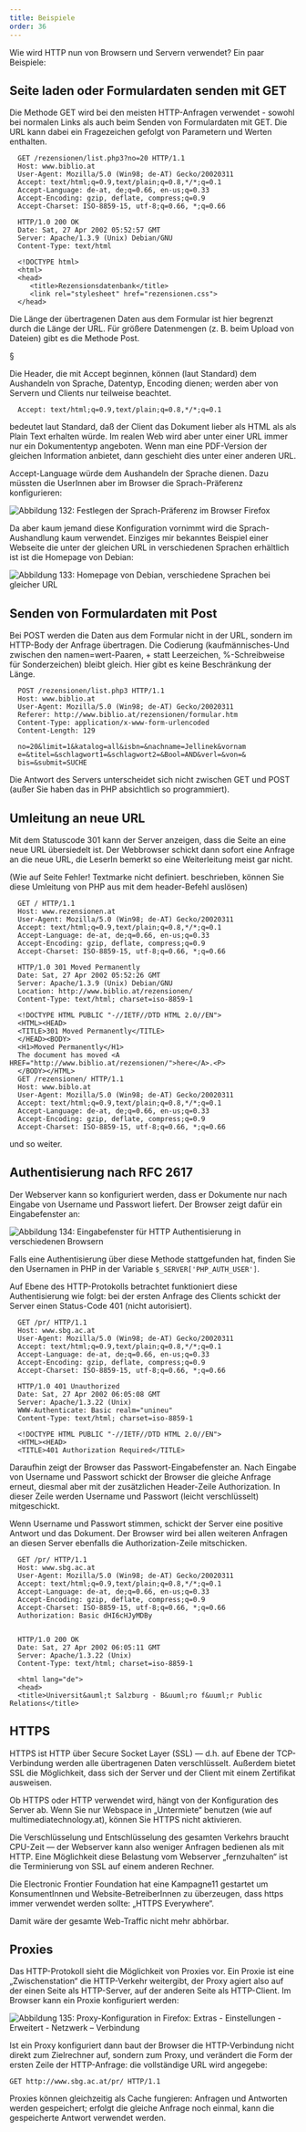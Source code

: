 ```yaml
---
title: Beispiele
order: 36
---
```


Wie wird HTTP nun von Browsern und Servern verwendet?
Ein paar Beispiele:

Seite laden oder Formulardaten senden mit GET
----------------------------------------------
Die Methode GET wird bei den meisten HTTP-Anfragen verwendet - sowohl bei normalen Links als auch beim Senden von Formulardaten mit GET. Die URL kann dabei ein Fragezeichen gefolgt von Parametern und Werten enthalten. 

      GET /rezensionen/list.php3?no=20 HTTP/1.1
      Host: www.biblio.at
      User-Agent: Mozilla/5.0 (Win98; de-AT) Gecko/20020311
      Accept: text/html;q=0.9,text/plain;q=0.8,*/*;q=0.1
      Accept-Language: de-at, de;q=0.66, en-us;q=0.33
      Accept-Encoding: gzip, deflate, compress;q=0.9
      Accept-Charset: ISO-8859-15, utf-8;q=0.66, *;q=0.66

      HTTP/1.0 200 OK
      Date: Sat, 27 Apr 2002 05:52:57 GMT
      Server: Apache/1.3.9 (Unix) Debian/GNU
      Content-Type: text/html

      <!DOCTYPE html>
      <html>
      <head>
         <title>Rezensionsdatenbank</title>
         <link rel="stylesheet" href="rezensionen.css">
      </head>

Die Länge der übertragenen Daten aus dem Formular ist hier begrenzt durch die Länge der URL. Für größere Datenmengen (z. B. beim Upload von Dateien) gibt es die Methode Post. 

§

Die Header, die mit Accept beginnen, können (laut Standard) dem Aushandeln von Sprache, Datentyp, Encoding dienen; werden aber von Servern und Clients nur teilweise beachtet.


      Accept: text/html;q=0.9,text/plain;q=0.8,*/*;q=0.1 

bedeutet laut Standard, daß der Client das Dokument lieber als HTML als als Plain Text erhalten würde. Im realen Web wird aber unter einer URL immer nur ein Dokumententyp angeboten. Wenn man eine PDF-Version der gleichen Information anbietet, dann geschieht dies unter einer anderen URL.

Accept-Language würde dem Aushandeln der Sprache dienen. Dazu müssten die UserInnen aber im Browser die Sprach-Präferenz konfigurieren:

 
![Abbildung 132: Festlegen der Sprach-Präferenz im Browser Firefox](/images/image335.png)

Da aber kaum jemand diese Konfiguration vornimmt wird die Sprach-Aushandlung kaum verwendet. Einziges mir bekanntes Beispiel einer Webseite die unter der gleichen URL in verschiedenen Sprachen erhältlich ist ist die Homepage von Debian:

 
![Abbildung 133: Homepage von Debian, verschiedene Sprachen bei gleicher URL](/images/image336.png)

Senden von Formulardaten mit Post
----------------------------------
Bei POST werden die Daten aus dem Formular nicht in der URL, sondern im HTTP-Body der Anfrage übertragen. Die Codierung (kaufmännisches-Und zwischen den namen=wert-Paaren, + statt Leerzeichen, %-Schreibweise für Sonderzeichen) bleibt gleich. Hier gibt es keine Beschränkung der Länge.

      POST /rezensionen/list.php3 HTTP/1.1
      Host: www.biblio.at
      User-Agent: Mozilla/5.0 (Win98; de-AT) Gecko/20020311
      Referer: http://www.biblio.at/rezensionen/formular.htm
      Content-Type: application/x-www-form-urlencoded
      Content-Length: 129

      no=20&limit=1&katalog=all&isbn=&nachname=Jellinek&vornam
      e=&titel=&schlagwort1=&schlagwort2=&Bool=AND&verl=&von=&
      bis=&submit=SUCHE

Die Antwort des Servers unterscheidet sich nicht zwischen GET und POST (außer Sie haben das in PHP absichtlich so programmiert).

Umleitung an neue URL
----------------------
Mit dem Statuscode 301 kann der Server anzeigen, dass die Seite an eine neue URL übersiedelt ist. Der Webbrowser schickt dann sofort eine Anfrage an die neue URL, die LeserIn bemerkt so eine Weiterleitung meist gar nicht. 

(Wie auf Seite Fehler! Textmarke nicht definiert. beschrieben, können Sie diese Umleitung von PHP aus mit dem header-Befehl auslösen)

      GET / HTTP/1.1
      Host: www.rezensionen.at
      User-Agent: Mozilla/5.0 (Win98; de-AT) Gecko/20020311
      Accept: text/html;q=0.9,text/plain;q=0.8,*/*;q=0.1
      Accept-Language: de-at, de;q=0.66, en-us;q=0.33
      Accept-Encoding: gzip, deflate, compress;q=0.9
      Accept-Charset: ISO-8859-15, utf-8;q=0.66, *;q=0.66

      HTTP/1.0 301 Moved Permanently
      Date: Sat, 27 Apr 2002 05:52:26 GMT
      Server: Apache/1.3.9 (Unix) Debian/GNU
      Location: http://www.biblio.at/rezensionen/
      Content-Type: text/html; charset=iso-8859-1

      <!DOCTYPE HTML PUBLIC "-//IETF//DTD HTML 2.0//EN">
      <HTML><HEAD>
      <TITLE>301 Moved Permanently</TITLE>
      </HEAD><BODY>
      <H1>Moved Permanently</H1>
      The document has moved <A HREF="http://www.biblio.at/rezensionen/">here</A>.<P>
      </BODY></HTML>
      GET /rezensionen/ HTTP/1.1
      Host: www.biblo.at
      User-Agent: Mozilla/5.0 (Win98; de-AT) Gecko/20020311
      Accept: text/html;q=0.9,text/plain;q=0.8,*/*;q=0.1
      Accept-Language: de-at, de;q=0.66, en-us;q=0.33
      Accept-Encoding: gzip, deflate, compress;q=0.9
      Accept-Charset: ISO-8859-15, utf-8;q=0.66, *;q=0.66


und so weiter.

Authentisierung nach RFC 2617
------------------------------
Der Webserver kann so konfiguriert werden, dass er Dokumente nur nach Eingabe von Username und Passwort liefert. Der Browser zeigt dafür ein Eingabefenster an:

     
![Abbildung 134: Eingabefenster für HTTP Authentisierung in verschiedenen Browsern](/images/image337.png)

Falls eine Authentisierung über diese Methode stattgefunden hat, finden Sie den Usernamen in PHP in der Variable `$_SERVER['PHP_AUTH_USER']`.

Auf Ebene des HTTP-Protokolls betrachtet funktioniert diese Authentisierung wie folgt: bei der ersten Anfrage des Clients schickt der Server einen Status-Code 401 (nicht autorisiert). 

      GET /pr/ HTTP/1.1
      Host: www.sbg.ac.at
      User-Agent: Mozilla/5.0 (Win98; de-AT) Gecko/20020311
      Accept: text/html;q=0.9,text/plain;q=0.8,*/*;q=0.1
      Accept-Language: de-at, de;q=0.66, en-us;q=0.33
      Accept-Encoding: gzip, deflate, compress;q=0.9
      Accept-Charset: ISO-8859-15, utf-8;q=0.66, *;q=0.66

      HTTP/1.0 401 Unauthorized
      Date: Sat, 27 Apr 2002 06:05:08 GMT
      Server: Apache/1.3.22 (Unix)
      WWW-Authenticate: Basic realm="unineu"
      Content-Type: text/html; charset=iso-8859-1

      <!DOCTYPE HTML PUBLIC "-//IETF//DTD HTML 2.0//EN">
      <HTML><HEAD>
      <TITLE>401 Authorization Required</TITLE>

Daraufhin zeigt der Browser das Passwort-Eingabefenster an. Nach Eingabe von Username und Passwort schickt der Browser die gleiche Anfrage erneut, diesmal aber mit der zusätzlichen Header-Zeile Authorization. In dieser Zeile werden Username und Passwort (leicht verschlüsselt) mitgeschickt. 

Wenn Username und Passwort stimmen, schickt der Server eine positive Antwort und das Dokument. 
Der Browser wird bei allen weiteren Anfragen an diesen Server ebenfalls die Authorization-Zeile mitschicken. 

      GET /pr/ HTTP/1.1
      Host: www.sbg.ac.at
      User-Agent: Mozilla/5.0 (Win98; de-AT) Gecko/20020311
      Accept: text/html;q=0.9,text/plain;q=0.8,*/*;q=0.1
      Accept-Language: de-at, de;q=0.66, en-us;q=0.33
      Accept-Encoding: gzip, deflate, compress;q=0.9
      Accept-Charset: ISO-8859-15, utf-8;q=0.66, *;q=0.66
      Authorization: Basic dHI6cHJyMDBy


      HTTP/1.0 200 OK
      Date: Sat, 27 Apr 2002 06:05:11 GMT
      Server: Apache/1.3.22 (Unix)
      Content-Type: text/html; charset=iso-8859-1

      <html lang="de">
      <head>
      <title>Universit&auml;t Salzburg - B&uuml;ro f&uuml;r Public Relations</title>

HTTPS
------
HTTPS ist HTTP über Secure Socket Layer (SSL) — d.h. auf Ebene der TCP-Verbindung werden alle übertragenen Daten verschlüsselt. Außerdem bietet SSL die Möglichkeit, dass sich der Server und der Client mit einem Zertifikat ausweisen. 

Ob HTTPS oder HTTP verwendet wird, hängt von der Konfiguration des Server ab. Wenn Sie nur Webspace in „Untermiete“ benutzen (wie auf multimediatechnology.at), können Sie HTTPS nicht aktivieren.

Die Verschlüsselung und Entschlüsselung des gesamten Verkehrs braucht CPU-Zeit — der Webserver kann also weniger Anfragen bedienen als mit HTTP. Eine Möglichkeit diese Belastung vom Webserver „fernzuhalten“ ist die Terminierung von SSL auf einem anderen Rechner. 

Die Electronic Frontier Foundation hat eine Kampagne11 gestartet um KonsumentInnen und Website-BetreiberInnen zu überzeugen, dass https immer verwendet werden sollte: „HTTPS Everywhere“.

Damit wäre der gesamte Web-Traffic nicht mehr abhörbar.  



Proxies
--------
Das HTTP-Protokoll sieht die Möglichkeit von Proxies vor. Ein Proxie ist eine „Zwischenstation“ die HTTP-Verkehr weitergibt, der Proxy agiert also auf der einen Seite als HTTP-Server, auf der anderen Seite als HTTP-Client. Im Browser kann ein Proxie konfiguriert werden:


![Abbildung 135: Proxy-Konfiguration in Firefox: Extras - Einstellungen - Erweitert - Netzwerk – Verbindung](/images/image343.png)

Ist ein Proxy konfiguriert dann baut der Browser die HTTP-Verbindung nicht direkt zum Zielrechner auf, sondern zum Proxy, und verändert die Form der ersten Zeile der HTTP-Anfrage: die vollständige URL wird angegebe:

    GET http://www.sbg.ac.at/pr/ HTTP/1.1

Proxies können gleichzeitig als Cache fungieren: Anfragen und Antworten werden gespeichert; erfolgt die gleiche Anfrage noch einmal, kann die gespeicherte Antwort verwendet werden. 

